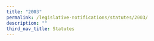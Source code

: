 ```yaml
---
title: "2003"
permalink: /legislative-notifications/statutes/2003/
description: ""
third_nav_title: Statutes
---
```

